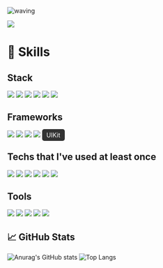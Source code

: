 ![waving](https://capsule-render.vercel.app/api?type=waving&height=200&text=Donghun&fontAlign=74&fontAlignY=40&color=gradient)

<a href="mailto:hywlrma@gmail.com" target="_blank">
    <img src="https://img.shields.io/badge/Gmail-EA4335?style=flat-square&logo=Gmail&logoColor=white"/>
</a>

# 🌱 Skills

## Stack
<div>
    <img src="https://img.shields.io/badge/HTML-E34F26?style=flat-square&logo=HTML5&logoColor=white"/>
    <img src="https://img.shields.io/badge/CSS-1572B6?style=flat-square&logo=CSS3&logoColor=white"/>
    <img src="https://img.shields.io/badge/JavaScript-F7DF1E?style=flat-square&logo=JavaScript&logoColor=black"/>
    <img src="https://img.shields.io/badge/Dart-0175C2?style=flat-square&logo=Dart&logoColor=white"/>
    <img src="https://img.shields.io/badge/Swift-FA7343?style=flat-square&logo=Swift&logoColor=white"/>
    <img src="https://img.shields.io/badge/R-276DC3?style=flat-square&logo=R&logoColor=white"/>


## Frameworks
<div>
    <img src="https://img.shields.io/badge/Flutter-02569B?style=flat-square&logo=Flutter&logoColor=white"/>
    <img src="https://img.shields.io/badge/FastAPI-009688?style=flat-square&logo=FastAPI&logoColor=white"/>
    <img src="https://img.shields.io/badge/Scikit--Learn-F7931E?style=flat-square&logo=scikit-learn&logoColor=white"/>
    <img src="https://img.shields.io/badge/SwiftUI-FA7343?style=flat-square&logo=Swift&logoColor=white"/>
    <span style="background-color: #333333; color: white; padding: 5px 10px; border-radius: 5px;">UIKit</span>
</div>

## Techs that I've used at least once
<div>
    <img src="https://img.shields.io/badge/Amazon%20AWS-232F3E?style=flat-square&logo=Amazon-AWS&logoColor=white"/>
    <img src="https://img.shields.io/badge/AWS%20Amplify-FF9900?style=flat-square&logo=AWS-Amplify&logoColor=white"/>
    <img src="https://img.shields.io/badge/GraphQL-E10098?style=flat-square&logo=GraphQL&logoColor=white"/>
    <img src="https://img.shields.io/badge/PostgreSQL-336791?style=flat-square&logo=PostgreSQL&logoColor=white"/>
    <img src="https://img.shields.io/badge/Firebase-FFCA28?style=flat-square&logo=Firebase&logoColor=black"/>
    <img src="https://img.shields.io/badge/MongoDB-47A248?style=flat-square&logo=MongoDB&logoColor=white"/>
</div>

## Tools
<div>
    <img src="https://img.shields.io/badge/Git-F05032?style=flat-square&logo=Git&logoColor=white"/>
    <img src="https://img.shields.io/badge/GitHub-181717?style=flat-square&logo=GitHub&logoColor=white"/>
    <img src="https://img.shields.io/badge/Jira-0052CC?style=flat-square&logo=Jira&logoColor=white"/>
    <img src="https://img.shields.io/badge/Bitbucket-0052CC?style=flat-square&logo=Bitbucket&logoColor=white"/>
    <img src="https://img.shields.io/badge/Confluence-172B4D?style=flat-square&logo=Confluence&logoColor=white"/>
</div>

## 📈 GitHub Stats
![Anurag's GitHub stats](https://github-readme-stats.vercel.app/api?username=JIEUN24&show_icons=true&theme=buefy)
![Top Langs](https://github-readme-stats.vercel.app/api/top-langs/?username=JIEUN24&layout=compact&theme=buefy)
